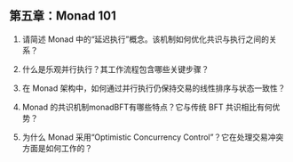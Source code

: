 ## 第五章：Monad 101
 
1. 请简述 Monad 中的“延迟执行”概念。该机制如何优化共识与执行之间的关系？

2. 什么是乐观并行执行？其工作流程包含哪些关键步骤？

3. 在 Monad 架构中，如何通过并行执行仍保持交易的线性排序与状态一致性？

4. Monad 的共识机制monadBFT有哪些特点？它与传统 BFT 共识相比有何优势？

5. 为什么 Monad 采用“Optimistic Concurrency Control”？它在处理交易冲突方面是如何工作的？


